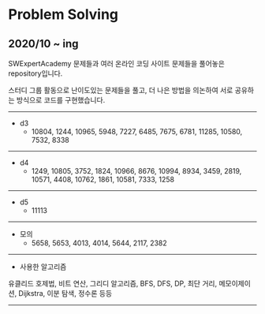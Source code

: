 
# Problem Solving

## 2020/10 ~ ing

SWExpertAcademy 문제들과 여러 온라인 코딩 사이트 문제들을 풀어놓은 repository입니다.

스터디 그룹 활동으로 난이도있는 문제들을 풀고, 더 나은 방법을 의논하여 서로 공유하는 방식으로 코드를 구현했습니다.

----------------------
+ d3
  + 10804, 1244, 10965, 5948, 7227, 6485, 7675, 6781, 11285, 10580, 7532, 8338
----------------------
+ d4
  + 1249, 10805, 3752, 1824, 10966, 8676, 10994, 8934, 3459, 2819, 10571, 4408, 10762, 1861, 10581, 7333, 1258
----------------------
+ d5
  + 11113
----------------------
+ 모의
  + 5658, 5653, 4013, 4014, 5644, 2117, 2382
----------------------

+ 사용한 알고리즘

유클리드 호제법, 비트 연산, 그리디 알고리즘, BFS, DFS, DP, 최단 거리, 메모이제이션, Dijkstra, 이분 탐색, 정수론 등등

----------------------
